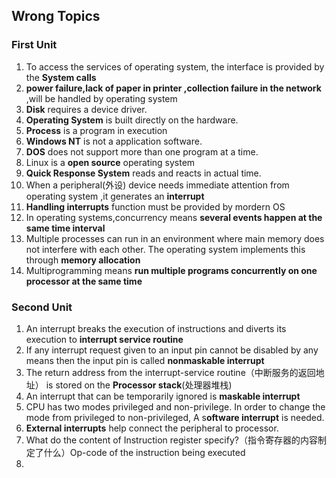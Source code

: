 ## Wrong Topics

### First Unit

1. To access the services of operating system, the interface is provided by the **System calls**
2. **power failure,lack of paper in printer ,collection failure in the network** ,will be handled by operating system
3. **Disk** requires a device driver.
4. **Operating System** is built directly on the hardware.
5. **Process** is a program in execution
6. **Windows NT** is not a application software.
7. **DOS** does not support more than one program at a time.
8. Linux is a **open source** operating system
9. **Quick Response System** reads and reacts in actual time.
10. When a peripheral(外设) device needs immediate attention from operating system ,it generates an **interrupt**
11. **Handling interrupts** function must be provided by mordern OS
12. In operating systems,concurrency means **several events happen at  the same time interval**
13. Multiple processes can run in an environment where main memory does not interfere with each other. The operating system implements this through **memory allocation**
14. Multiprogramming means **run multiple programs concurrently on one processor at the same time**

### Second Unit

1. An interrupt breaks the execution of instructions and diverts its execution to **interrupt service routine**
2. If any interrupt request given to an input pin cannot be disabled by any means then the input pin is called **nonmaskable interrupt**
3. The return address from the interrupt-service routine（中断服务的返回地址） is stored on the **Processor stack**(处理器堆栈)
4. An interrupt that can be temporarily ignored is  **maskable interrupt**
5. CPU has two modes privileged and non-privilege. In order to change the mode from privileged to non-privileged, A s**oftware interrupt**  is needed.
6. **External interrupts** help connect the peripheral to processor.
7. What do the content of Instruction register specify?（指令寄存器的内容制定了什么）Op-code of the instruction being executed
8. 